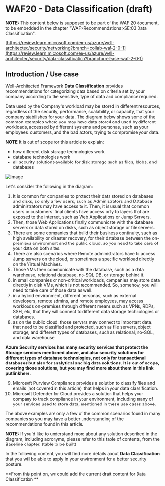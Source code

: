 # WAF20 - Data Classification (draft)

**NOTE:** 
This content below is supposed to be part of the WAF 20 document, to be embedded in the chapter "WAF>Recommendations>SE:03 Data Classification".

[https://review.learn.microsoft.com/en-us/azure/well-architected/security/networking?branch=collab-waf-2-0-1](https://review.learn.microsoft.com/en-us/azure/well-architected/security/data-classification?branch=release-waf-2-0-1)

## Introduction / Use case

Well-Architected Framework **Data Classification** provides recommendations for categorizing data based on criteria set by your company according to the sensitive, type of data and compliance required.

Data used by the Company's workload may be stored in different resources, regardless of the security, performance, scalability, or capacity, that your company stabilishes for your data.
The diagram below shows some of the common examples where you may have data stored and used by different workloads, accessed by different systems and personas, such as your employees, customers, and the bad actors, trying to compromise your data.

**NOTE**
It is out of scope for this article to explain:
- how different disk storage technologies work
- database technologies work
- all security solutions available for disk storage such as files, blobs, and databases

![image](https://github.com/rudneir2/DataClassification/assets/97529152/c797239b-239b-41a9-8e80-95a2a54f03da)

Let's consider the following in the diagram:

1. It is common for companies to protect their data stored on databases and disks, so only a few users, such as Administrators and Database administrators may have access to it. Then, it is usual that common users or customers' final clients have access only to layers that are exposed to the internet, such as Web Applications or Jump Servers.
2. Then, those Web Applications finally communicate with the database servers or data stored on disks, such as object storage or file servers.
3. There are some companies that build their business continuity, such as high availability or disaster recovery, for their database between the on-premises environment and the public cloud, so you need to take care of your data on both sites.
4. There are also scenarios where Remote administrators have to access Jump servers on the cloud, or sometimes a specific workload directly on the Virtual Machines.
5. Those VMs then communicate with the database, such as a data warehouse, relational database, no-SQL DB, or storage behind it.
6. in small companies or non-critical workloads, companies may store data directly in disk VMs, which is not recommended. So, somehow, you will need to take care of those data as well.
7. in a hybrid environment, different personas, such as external developers, remote admins, and remote employees, may access workloads on-premises through different means such as VPNs, RDPs, SSH, etc, that they will connect to different data storage technologies or databases.
8. as on the public cloud, those servers may connect to important data, that need to be classified and protected, such as file servers, object storage, and different types of databases, such as relational, no-SQL, and data warehouse.

**Azure Security services has many security services that protect the Storage services mentioned above, and also security solutions for different types of database technologies, not only for transactional databases but also for analytical and big data solutions. It is out of scope, covering those solutions, but you may find more about them in this link **putlinkhere**.**

9. Microsoft Purview Compliance provides a solution to classify files and emails (not covered in this article), that helps in your data classification.
10. Microsoft Defender for Cloud provides a solution that helps your company to track compliance in your environment, including many of your services used to store data, mentioned in these use cases above.

The above examples are only a few of the common scenarios found in many companies so you may have a better understanding of the recommendations found in this article.

**NOTE:**
If you'd like to understand more about any solution described in the diagram, including acronyms, please refer to this table of contents, from the Baseline chapter.
(table to be built)

In the following content, you will find more details about **Data Classification** that you will be able to apply in your environment for a better security posture.

**From this point on, we could add the current draft content for Data Classification **
